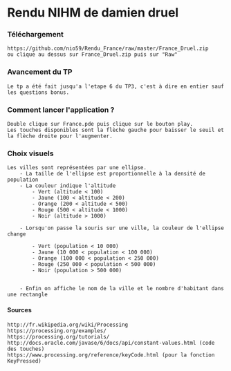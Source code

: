 # Rendu NIHM de damien druel

### Téléchargement 

	https://github.com/nio59/Rendu_France/raw/master/France_Druel.zip
	ou clique au dessus sur France_Druel.zip puis sur "Raw"

### Avancement du TP

	Le tp a été fait jusqu'a l'etape 6 du TP3, c'est à dire en entier sauf les questions bonus.

### Comment lancer l'application ?

	Double clique sur France.pde puis clique sur le bouton play.
	Les touches disponibles sont la flèche gauche pour baisser le seuil et la flèche droite pour l'augmenter.

### Choix visuels


	Les villes sont représentées par une ellipse.
		- La taille de l'ellipse est proportionnelle à la densité de population
		- La couleur indique l'altitude
			- Vert (altitude < 100)
			- Jaune (100 < altitude < 200)
			- Orange (200 < altitude < 500)
			- Rouge (500 < altitude < 1000)
			- Noir (altitude > 1000)
			
		- Lorsqu'on passe la souris sur une ville, la couleur de l'ellipse change
			
			- Vert (population < 10 000)
			- Jaune (10 000 < population < 100 000)
			- Orange (100 000 < population < 250 000)
			- Rouge (250 000 < population < 500 000)
			- Noir (population > 500 000)
	

		- Enfin on affiche le nom de la ville et le nombre d'habitant dans une rectangle
		
#### Sources

	http://fr.wikipedia.org/wiki/Processing
	https://processing.org/examples/
	https://processing.org/tutorials/
	http://docs.oracle.com/javase/6/docs/api/constant-values.html (code des touches)
	https://www.processing.org/reference/keyCode.html (pour la fonction KeyPressed)
	

